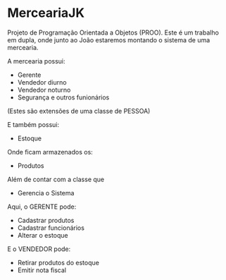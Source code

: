 # MerceariaJK
Projeto de Programação Orientada a Objetos (PROO).
Este é um trabalho em dupla, onde junto ao João estaremos montando o sistema de uma mercearia.

A mercearia possui:
  * Gerente
  * Vendedor diurno
  * Vendedor noturno
  * Segurança e outros funionários
  
(Estes são extensões de uma classe de PESSOA)

E também possui:

  * Estoque
  
Onde ficam armazenados os:
  * Produtos
  
Além de contar com a classe que
  * Gerencia o Sistema
  

Aqui, o GERENTE pode:
* Cadastrar produtos
* Cadastrar funcionários
* Alterar o estoque

E o VENDEDOR pode:
* Retirar produtos do estoque
* Emitir nota fiscal
  

